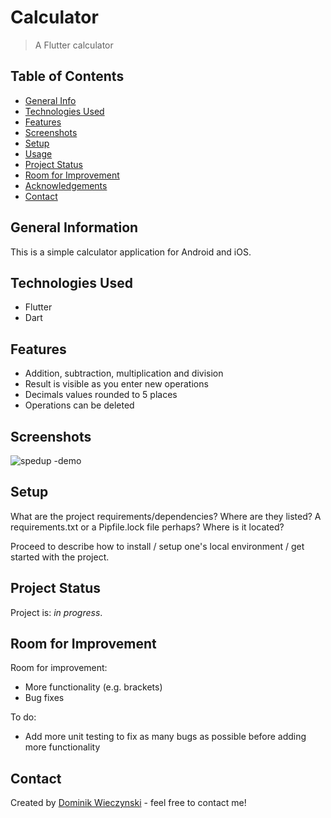 # Calculator
>A Flutter calculator

## Table of Contents
* [General Info](#general-information)
* [Technologies Used](#technologies-used)
* [Features](#features)
* [Screenshots](#screenshots)
* [Setup](#setup)
* [Usage](#usage)
* [Project Status](#project-status)
* [Room for Improvement](#room-for-improvement)
* [Acknowledgements](#acknowledgements)
* [Contact](#contact)
<!-- * [License](#license) -->


## General Information
This is a simple calculator application for Android and iOS.
<!-- You don't have to answer all the questions - just the ones relevant to your project. -->


## Technologies Used
- Flutter
- Dart


## Features
- Addition, subtraction, multiplication and division
- Result is visible as you enter new operations
- Decimals values rounded to 5 places
- Operations can be deleted


## Screenshots
![spedup -demo](https://user-images.githubusercontent.com/75265195/167788388-cd807e3e-5fcc-48a4-8edc-d81dee7ec0a7.gif)



## Setup
What are the project requirements/dependencies? Where are they listed? A requirements.txt or a Pipfile.lock file perhaps? Where is it located?

Proceed to describe how to install / setup one's local environment / get started with the project.




## Project Status
Project is: _in progress_.


## Room for Improvement

Room for improvement:
- More functionality (e.g. brackets)
- Bug fixes

To do:
- Add more unit testing to fix as many bugs as possible before adding more functionality






## Contact
Created by [Dominik Wieczynski](https://www.linkedin.com/in/dominik-wieczy%C5%84ski-19ba77209/) - feel free to contact me!


<!-- Optional -->
<!-- ## License -->
<!-- This project is open source and available under the [... License](). -->

<!-- You don't have to include all sections - just the one's relevant to your project -->
